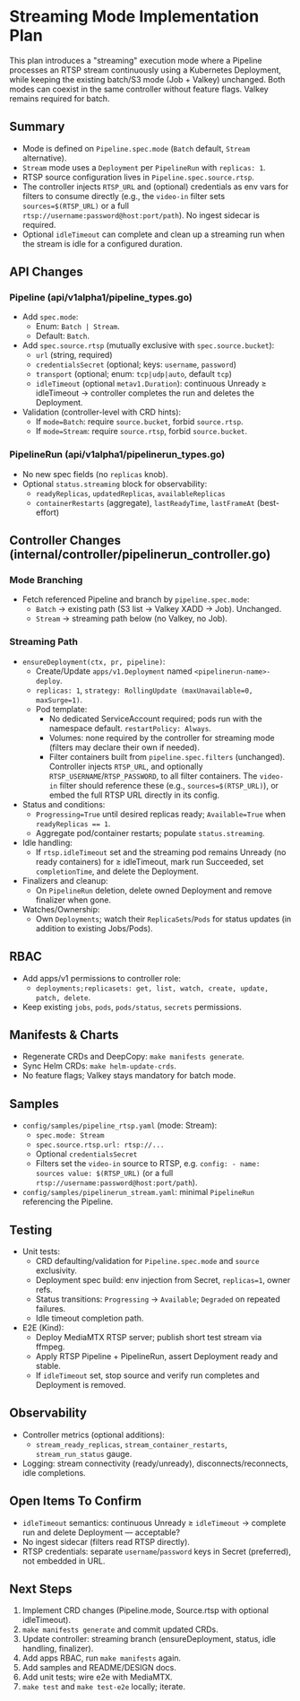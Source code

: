 # Streaming Mode Implementation Plan

This plan introduces a "streaming" execution mode where a Pipeline processes an RTSP stream continuously using a Kubernetes Deployment, while keeping the existing batch/S3 mode (Job + Valkey) unchanged. Both modes can coexist in the same controller without feature flags. Valkey remains required for batch.

## Summary
- Mode is defined on `Pipeline.spec.mode` (`Batch` default, `Stream` alternative).
- `Stream` mode uses a `Deployment` per `PipelineRun` with `replicas: 1`.
- RTSP source configuration lives in `Pipeline.spec.source.rtsp`.
- The controller injects `RTSP_URL` and (optional) credentials as env vars for filters to consume directly (e.g., the `video-in` filter sets `sources=$(RTSP_URL)` or a full `rtsp://username:password@host:port/path`). No ingest sidecar is required.
- Optional `idleTimeout` can complete and clean up a streaming run when the stream is idle for a configured duration.

## API Changes

### Pipeline (api/v1alpha1/pipeline_types.go)
- Add `spec.mode`:
  - Enum: `Batch | Stream`.
  - Default: `Batch`.
- Add `spec.source.rtsp` (mutually exclusive with `spec.source.bucket`):
  - `url` (string, required)
  - `credentialsSecret` (optional; keys: `username`, `password`)
  - `transport` (optional; enum: `tcp|udp|auto`, default `tcp`)
  - `idleTimeout` (optional `metav1.Duration`): continuous Unready ≥ idleTimeout → controller completes the run and deletes the Deployment.
- Validation (controller-level with CRD hints):
  - If `mode=Batch`: require `source.bucket`, forbid `source.rtsp`.
  - If `mode=Stream`: require `source.rtsp`, forbid `source.bucket`.

### PipelineRun (api/v1alpha1/pipelinerun_types.go)
- No new spec fields (no `replicas` knob).
- Optional `status.streaming` block for observability:
  - `readyReplicas`, `updatedReplicas`, `availableReplicas`
  - `containerRestarts` (aggregate), `lastReadyTime`, `lastFrameAt` (best-effort)

## Controller Changes (internal/controller/pipelinerun_controller.go)

### Mode Branching
- Fetch referenced Pipeline and branch by `pipeline.spec.mode`:
  - `Batch` → existing path (S3 list → Valkey XADD → Job). Unchanged.
  - `Stream` → streaming path below (no Valkey, no Job).

### Streaming Path
- `ensureDeployment(ctx, pr, pipeline)`:
  - Create/Update `apps/v1.Deployment` named `<pipelinerun-name>-deploy`.
  - `replicas: 1`, `strategy: RollingUpdate (maxUnavailable=0, maxSurge=1)`.
  - Pod template:
    - No dedicated ServiceAccount required; pods run with the namespace default. `restartPolicy: Always`.
    - Volumes: none required by the controller for streaming mode (filters may declare their own if needed).
    - Filter containers built from `pipeline.spec.filters` (unchanged). Controller injects `RTSP_URL`, and optionally `RTSP_USERNAME`/`RTSP_PASSWORD`, to all filter containers. The `video-in` filter should reference these (e.g., `sources=$(RTSP_URL)`), or embed the full RTSP URL directly in its config.
- Status and conditions:
  - `Progressing=True` until desired replicas ready; `Available=True` when `readyReplicas == 1`.
  - Aggregate pod/container restarts; populate `status.streaming`.
- Idle handling:
  - If `rtsp.idleTimeout` set and the streaming pod remains Unready (no ready containers) for ≥ idleTimeout, mark run Succeeded, set `completionTime`, and delete the Deployment.
- Finalizers and cleanup:
  - On `PipelineRun` deletion, delete owned Deployment and remove finalizer when gone.
- Watches/Ownership:
  - Own `Deployments`; watch their `ReplicaSets`/`Pods` for status updates (in addition to existing Jobs/Pods).

## RBAC
- Add apps/v1 permissions to controller role:
  - `deployments;replicasets: get, list, watch, create, update, patch, delete`.
- Keep existing `jobs`, `pods`, `pods/status`, `secrets` permissions.

## Manifests & Charts
- Regenerate CRDs and DeepCopy: `make manifests generate`.
- Sync Helm CRDs: `make helm-update-crds`.
- No feature flags; Valkey stays mandatory for batch mode.

## Samples
- `config/samples/pipeline_rtsp.yaml` (mode: Stream):
  - `spec.mode: Stream`
  - `spec.source.rtsp.url: rtsp://...`
  - Optional `credentialsSecret`
  - Filters set the `video-in` source to RTSP, e.g. `config: - name: sources value: $(RTSP_URL)` (or a full `rtsp://username:password@host:port/path`).
- `config/samples/pipelinerun_stream.yaml`: minimal `PipelineRun` referencing the Pipeline.

## Testing
- Unit tests:
  - CRD defaulting/validation for `Pipeline.spec.mode` and `source` exclusivity.
  - Deployment spec build: env injection from Secret, `replicas=1`, owner refs.
  - Status transitions: `Progressing` → `Available`; `Degraded` on repeated failures.
  - Idle timeout completion path.
- E2E (Kind):
  - Deploy MediaMTX RTSP server; publish short test stream via ffmpeg.
  - Apply RTSP Pipeline + PipelineRun, assert Deployment ready and stable.
  - If `idleTimeout` set, stop source and verify run completes and Deployment is removed.

## Observability
- Controller metrics (optional additions):
  - `stream_ready_replicas`, `stream_container_restarts`, `stream_run_status` gauge.
- Logging: stream connectivity (ready/unready), disconnects/reconnects, idle completions.

## Open Items To Confirm
- `idleTimeout` semantics: continuous Unready ≥ `idleTimeout` → complete run and delete Deployment — acceptable?
- No ingest sidecar (filters read RTSP directly). 
- RTSP credentials: separate `username`/`password` keys in Secret (preferred), not embedded in URL.

## Next Steps
1. Implement CRD changes (Pipeline.mode, Source.rtsp with optional idleTimeout).
2. `make manifests generate` and commit updated CRDs.
3. Update controller: streaming branch (ensureDeployment, status, idle handling, finalizer).
4. Add apps RBAC, run `make manifests` again.
5. Add samples and README/DESIGN docs.
6. Add unit tests; wire e2e with MediaMTX.
7. `make test` and `make test-e2e` locally; iterate.
